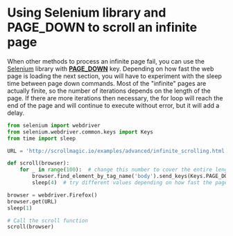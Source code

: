 # Using Selenium library and PAGE_DOWN to scroll an infinite page
When other methods to process an infinite page fail, you can use the <a href="https://selenium-python.readthedocs.io/">Selenium</a> library with <a href="https://selenium-python.readthedocs.io/api.html?highlight=PAGE_DOWN#module-selenium.webdriver.common.keys"><b>PAGE_DOWN</b></a> key. 
Depending on how fast the web page is loading the next section, you will have to experiment with the sleep time between page down commands. Most of the "infinite" pages are actually finite, so the number of iterations depends on the length of the page. If there are more iterations then necessary, the for loop will reach the end of the page and will continue to execute without error, but it will add a delay.


```python
from selenium import webdriver
from selenium.webdriver.common.keys import Keys
from time import sleep

URL = 'http://scrollmagic.io/examples/advanced/infinite_scrolling.html'

def scroll(browser):
    for _ in range(100):  # change this number to cover the entire lenght of the page
        browser.find_element_by_tag_name('body').send_keys(Keys.PAGE_DOWN)
        sleep(4)  # try different values depending on how fast the page is loading

browser = webdriver.Firefox()
browser.get(URL)
sleep(1)

# Call the scroll function
scroll(browser)

```
